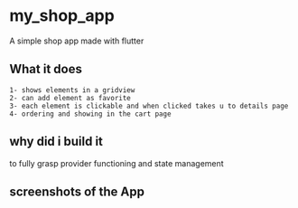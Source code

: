 # my_shop_app

A simple shop app made with flutter

## What it does

    1- shows elements in a gridview 
    2- can add element as favorite
    3- each element is clickable and when clicked takes u to details page
    4- ordering and showing in the cart page
## why did i build it 
to fully grasp provider functioning and state management 

## screenshots of the App




